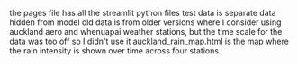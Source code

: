 the pages file has all the streamlit python files
test data is separate data hidden from model
old data is from older versions where I consider using auckland aero and whenuapai weather stations, but the time scale for the data was too off so I didn't use it
auckland_rain_map.html is the map where the rain intensity is shown over time across four stations.  
